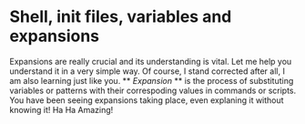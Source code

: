 # Shell, init files, variables and expansions
Expansions are really crucial and its understanding is vital. Let me help you understand it in a very simple way. Of course, I stand corrected after all, I am also learning just like you.
	** *Expansion* ** is the process of substituting variables or patterns with their correspoding values in commands or scripts.
	You have been seeing expansions taking place, even explaning it without knowing it! Ha Ha Amazing!
